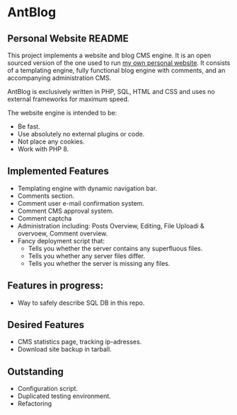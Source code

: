 # AntBlog
## Personal Website README
This project implements a website and blog CMS engine. It is an open sourced version of the one used to run [my own personal website](www.ethanvanwoerkom.com). It consists of a templating engine, fully functional blog engine with comments, and an accompanying administration CMS.

AntBlog is exclusively written in PHP, SQL, HTML and CSS and uses no external frameworks for maximum speed.

The website engine is intended to be:
- Be fast.
- Use absolutely no external plugins or code.
- Not place any cookies.
- Work with PHP 8.

## Implemented Features
- Templating engine with dynamic navigation bar.
- Comments section.
- Comment user e-mail confirmation system.
- Comment CMS approval system.
- Comment captcha
- Administration including: Posts Overview, Editing, File Uploadi & overvoew, Comment overview.
- Fancy deployment script that:
	- Tells you whether the server contains any superfluous files.
	- Tells you whether any server files differ.
	- Tells you whether the server is missing any files.

## Features in progress:
- Way to safely describe SQL DB in this repo.

## Desired Features
- CMS statistics page, tracking ip-adresses.
- Download site backup in tarball.

##  Outstanding
- Configuration script.
- Duplicated testing environment.
- Refactoring
